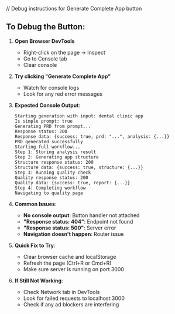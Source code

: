 // Debug instructions for Generate Complete App button

## To Debug the Button:

1. **Open Browser DevTools**
   - Right-click on the page → Inspect
   - Go to Console tab
   - Clear console

2. **Try clicking "Generate Complete App"**
   - Watch for console logs
   - Look for any red error messages

3. **Expected Console Output**:
   ```
   Starting generation with input: dental clinic app
   Is simple prompt: true
   Generating PRD from prompt...
   Response status: 200
   Response data: {success: true, prd: "...", analysis: {...}}
   PRD generated successfully
   Starting full workflow...
   Step 1: Storing analysis result
   Step 2: Generating app structure
   Structure response status: 200
   Structure data: {success: true, structure: {...}}
   Step 3: Running quality check
   Quality response status: 200
   Quality data: {success: true, report: {...}}
   Step 4: Completing workflow
   Navigating to quality page
   ```

4. **Common Issues**:
   - **No console output**: Button handler not attached
   - **"Response status: 404"**: Endpoint not found
   - **"Response status: 500"**: Server error
   - **Navigation doesn't happen**: Router issue

5. **Quick Fix to Try**:
   - Clear browser cache and localStorage
   - Refresh the page (Ctrl+R or Cmd+R)
   - Make sure server is running on port 3000

6. **If Still Not Working**:
   - Check Network tab in DevTools
   - Look for failed requests to localhost:3000
   - Check if any ad blockers are interfering
